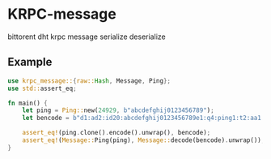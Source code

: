 # KRPC-message


bittorent dht krpc message serialize deserialize 
## Example
```Rust
use krpc_message::{raw::Hash, Message, Ping};
use std::assert_eq;

fn main() {
    let ping = Ping::new(24929, b"abcdefghij0123456789");
    let bencode = b"d1:ad2:id20:abcdefghij0123456789e1:q4:ping1:t2:aa1:y1:qe";

    assert_eq!(ping.clone().encode().unwrap(), bencode);
    assert_eq!(Message::Ping(ping), Message::decode(bencode).unwrap());
}
```